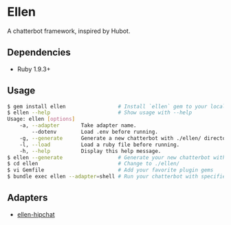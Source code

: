 # Ellen
A chatterbot framework, inspired by Hubot.

## Dependencies
* Ruby 1.9.3+

## Usage
```sh
$ gem install ellen                 # Install `ellen` gem to your local machine
$ ellen --help                      # Show usage with --help
Usage: ellen [options]
    -a, --adapter       Take adapter name.
        --dotenv        Load .env before running.
    -g, --generate      Generate a new chatterbot with ./ellen/ directory if specified.
    -l, --load          Load a ruby file before running.
    -h, --help          Display this help message.
$ ellen --generate                  # Generate your new chatterbot with ./ellen/ directory
$ cd ellen                          # Change to ./ellen/
$ vi Gemfile                        # Add your favorite plugin gems
$ bundle exec ellen --adapter=shell # Run your chatterbot with specified adapter
```

## Adapters
* [ellen-hipchat](https://github.com/r7kamura/ellen-hipchat)
